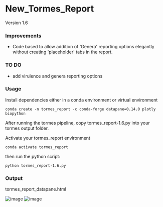 # New_Tormes_Report

Version 1.6
### Improvements
* Code based to allow addition of 'Genera' reporting options elegantly without creating 'placeholder' tabs in the report.

### TO DO
 * add virulence and genera reporting options

### Usage

Install dependencies either in a conda environment or virtual environment  

```
conda create -n tormes_report -c conda-forge datapane=0.14.0 plotly biopython
```

After running the tormes pipeline, copy tormes_report-1.6.py into your tormes output folder.

Activate your tormes_report environment

```
conda activate tormes_report
```

then run the python script:  

```
python tormes_report-1.6.py
```

### Output

tormes_report_datapane.html

![image](https://user-images.githubusercontent.com/55652506/197070644-118ed30d-9023-4801-bbef-8ab5e73fd9c6.png)
![image](https://user-images.githubusercontent.com/55652506/197070720-1cbb522f-fd7d-4fba-ae76-2a86ff8ef3e6.png)
